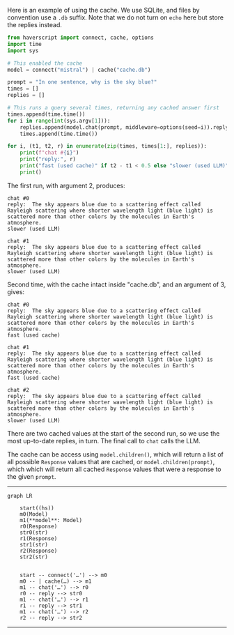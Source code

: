 Here is an example of using the cache. We use SQLite, and files by convention
use a `.db` suffix. Note that we do not turn on `echo` here but store the replies instead.

```python
from haverscript import connect, cache, options
import time
import sys

# This enabled the cache
model = connect("mistral") | cache("cache.db")

prompt = "In one sentence, why is the sky blue?"
times = []
replies = []

# This runs a query several times, returning any cached answer first
times.append(time.time())
for i in range(int(sys.argv[1])):
    replies.append(model.chat(prompt, middleware=options(seed=i)).reply)
    times.append(time.time())

for i, (t1, t2, r) in enumerate(zip(times, times[1:], replies)):
    print(f"chat #{i}")
    print("reply:", r)
    print("fast (used cache)" if t2 - t1 < 0.5 else "slower (used LLM)")
    print()
```

The first run, with argument 2, produces:

```
chat #0
reply:  The sky appears blue due to a scattering effect called Rayleigh scattering where shorter wavelength light (blue light) is scattered more than other colors by the molecules in Earth's atmosphere.
slower (used LLM)

chat #1
reply:  The sky appears blue due to a scattering effect called Rayleigh scattering where shorter wavelength light (blue light) is scattered more than other colors by the molecules in Earth's atmosphere.
slower (used LLM)

```

Second time, with the cache intact inside "cache.db", and an argument of 3, gives:

```
chat #0
reply:  The sky appears blue due to a scattering effect called Rayleigh scattering where shorter wavelength light (blue light) is scattered more than other colors by the molecules in Earth's atmosphere.
fast (used cache)

chat #1
reply:  The sky appears blue due to a scattering effect called Rayleigh scattering where shorter wavelength light (blue light) is scattered more than other colors by the molecules in Earth's atmosphere.
fast (used cache)

chat #2
reply:  The sky appears blue due to a scattering effect called Rayleigh scattering where shorter wavelength light (blue light) is scattered more than other colors by the molecules in Earth's atmosphere.
slower (used LLM)

```

There are two cached values at the start of the second run, so we use the most
up-to-date replies, in turn. The final call to `chat` calls the LLM.

The cache can be access using `model.children()`, which will return a list of
all possible `Response` values that are cached, or `model.children(prompt)`,
which  which will return all cached `Response` values that were a response to
the given `prompt`.

----

```mermaid
graph LR

    start((hs))
    m0(Model)
    m1(**model**: Model)
    r0(Response)
    str0(str)
    r1(Response)
    str1(str)
    r2(Response)
    str2(str)


    start -- connect('…') --> m0
    m0 -- | cache(…) --> m1
    m1 -- chat('…') --> r0
    r0 -- reply --> str0
    m1 -- chat('…') --> r1
    r1 -- reply --> str1
    m1 -- chat('…') --> r2
    r2 -- reply --> str2

```

----